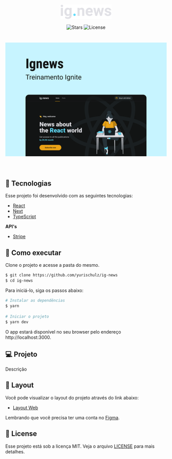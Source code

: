 <p align="center">
  <img alt="Ig News" src=".github/logo.svg?v=01" width="160px">
</p>

<p align="center">  
  <img src="https://img.shields.io/github/stars/yurischulz/devask?label=stars&message=MIT&color=2F80ED&labelColor=000000" alt="Stars">

  <img  src="https://img.shields.io/static/v1?label=license&message=MIT&color=2F80ED&labelColor=000000" alt="License">   
</p>

<h1 align="center">
    <img alt="Ig News" src=".github/cover.svg?v=01" />
</h1>

<br>

## 🧪 Tecnologias

Esse projeto foi desenvolvido com as seguintes tecnologias:

- [React](https://reactjs.org/)
- [Next](https://nextjs.org/)
- [TypeScript](https://www.typescriptlang.org/)

**API's**

- [Stripe](https://stripe.com/docs/api/)

## 🚀 Como executar

Clone o projeto e acesse a pasta do mesmo.

```bash
$ git clone https://github.com/yurischulz/ig-news
$ cd ig-news
```

Para iniciá-lo, siga os passos abaixo:

```bash
# Instalar as dependências
$ yarn

# Iniciar o projeto
$ yarn dev
```

O app estará disponível no seu browser pelo endereço http://localhost:3000.

## 💻 Projeto

Descrição

## 🔖 Layout

Você pode visualizar o layout do projeto através do link abaixo:

- [Layout Web](https://www.figma.com/file/nJgJFeQ3iRrGR4CeTWqSwO/ig.news-(Copy)?node-id=0%3A1)

Lembrando que você precisa ter uma conta no [Figma](http://figma.com/).
## 📝 License

Esse projeto está sob a licença MIT. Veja o arquivo [LICENSE](LICENSE.md) para mais detalhes.